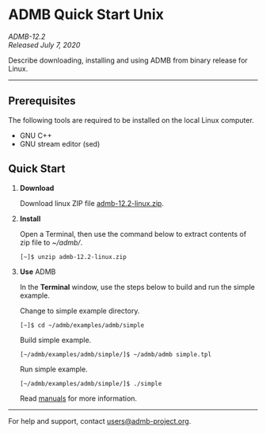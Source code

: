 # ADMB Quick Start Unix

*ADMB-12.2*  
*Released July 7, 2020*  

Describe downloading, installing and using ADMB from binary release for Linux.

---

Prerequisites
-------------

The following tools are required to be installed on the local Linux computer.

* GNU C++
* GNU stream editor (sed)

Quick Start
-----------

1. **Download**

   Download linux ZIP file [admb-12.2-linux.zip](https://github.com/admb-project/admb/releases/download/admb-12.2/admb-12.2-linux.zip).

2. **Install**

   Open a Terminal, then use the command below to extract contents of zip file to _~/admb/_. 

   ```
   [~]$ unzip admb-12.2-linux.zip
   ```

3. **Use** ADMB

   In the **Terminal** window, use the steps below to build and run the simple example.

   Change to simple example directory.       

   ```
   [~]$ cd ~/admb/examples/admb/simple
   ```

   Build simple example.

   ```
   [~/admb/examples/admb/simple/]$ ~/admb/admb simple.tpl
   ```

   Run simple example.

   ```
   [~/admb/examples/admb/simple/]$ ./simple
   ```

   Read [manuals](http://www.admb-project.org/docs/manuals/) for more information.

---
For help and support, contact <users@admb-project.org>.
